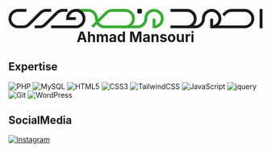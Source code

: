 <h1 align="center">
  <br>
  <a href="https://ahmadmansouri.com">
  <svg xmlns="http://www.w3.org/2000/svg" viewBox="0 0 440.96 33.79" fill="none">
                            <path stroke="#3aaa35" stroke-width="5" d="M252.64,17V31.29h0A14.29,14.29,0,0,0,266.94,17h0a14.3,14.3,0,0,0-14.3-14.3h0A14.29,14.29,0,0,0,238.35,17h0a14.29,14.29,0,0,1-14.29,14.29H195.47"></path>
                            <path stroke="#3aaa35" stroke-width="5" d="M116.85,2.7h21.44A14.3,14.3,0,0,1,152.59,17h0a14.29,14.29,0,0,0,14.29,14.29h35.73A14.29,14.29,0,0,0,216.91,17h0a14.3,14.3,0,0,0-14.3-14.3H180a14.31,14.31,0,0,0-10.11,4.19l-24.4,24.4"></path>
                            <path class="text-mansouri-900" stroke="currentColor" stroke-width="5" d="M74,31.29h42.88A14.29,14.29,0,0,0,131.15,17h0a14.3,14.3,0,0,0-14.3-14.3h0A14.29,14.29,0,0,0,102.56,17h14.29"></path>
                            <path class="text-mansouri-900" stroke="currentColor" stroke-width="5" d="M45.38,31.29h8.37A14.29,14.29,0,0,0,63.86,27.1L84.08,6.89A14.28,14.28,0,0,1,94.18,2.7h8.38"></path>
                            <path class="text-mansouri-900" stroke="currentColor" stroke-width="5" d="M74,2.7H65.6A14.31,14.31,0,0,0,55.49,6.89L35.27,27.1a14.28,14.28,0,0,1-10.1,4.19H16.79A14.29,14.29,0,0,1,2.5,17h0A14.29,14.29,0,0,1,16.79,2.7h14.3"></path>
                            <rect class="text-mansouri-900" fill="currentColor" stroke-linecap="round" x="223.59" width="8.09" height="8.09" rx="2.5"></rect>
                            <path class="text-mansouri-500" stroke="currentColor" stroke-width="5" d="M281.23,2.7h28.59A14.29,14.29,0,0,1,324.11,17h0a14.29,14.29,0,0,1-14.29,14.29H281.23"></path>
                            <path class="text-mansouri-500" stroke="currentColor" stroke-width="5" d="M352.7,17V31.29h0A14.29,14.29,0,0,0,367,17h0A14.29,14.29,0,0,0,352.7,2.7h0A14.29,14.29,0,0,0,338.41,17h0a14.29,14.29,0,0,1-14.3,14.29H309.82"></path>
                            <path class="text-mansouri-500" stroke="currentColor" stroke-width="5" d="M352.7,31.29h57.18A14.29,14.29,0,0,0,424.17,17h0A14.29,14.29,0,0,0,409.88,2.7H387.21A14.31,14.31,0,0,0,377.1,6.89l-4.23,4.23"></path>
                            <line class="text-mansouri-500" stroke="currentColor" stroke-width="5" x1="438.46" y1="0.28" x2="438.46" y2="33.71"></line>
                        </svg>
    </a>
  <br>
  Ahmad Mansouri
</h1>

## Expertise

<p>

<img alt="PHP" src="https://img.shields.io/badge/php-%23777BB4.svg?style=for-the-badge&logo=php&logoColor=white" />
<img alt="MySQL" src="https://img.shields.io/badge/mysql-%2300f.svg?style=for-the-badge&logo=mysql&logoColor=white" />
<img alt="HTML5" src="https://img.shields.io/badge/html5-%23E34F26.svg?style=for-the-badge&logo=html5&logoColor=white" />
<img alt="CSS3" src="https://img.shields.io/badge/css3-%231572B6.svg?style=for-the-badge&logo=css3&logoColor=white" />
<img alt="TailwindCSS" src="https://img.shields.io/badge/tailwindcss-%2338B2AC.svg?style=for-the-badge&logo=tailwind-css&logoColor=white" />
<img alt="JavaScript" src="https://img.shields.io/badge/javascript-%23323330.svg?style=for-the-badge&logo=javascript&logoColor=%23F7DF1E" />
<img alt="jquery" src="https://img.shields.io/badge/jquery-%230769AD.svg?style=for-the-badge&logo=jquery&logoColor=white" />
<img alt="Git" src="https://img.shields.io/badge/git-%23F05033.svg?style=for-the-badge&logo=git&logoColor=white" />
<img alt="WordPress" src="https://img.shields.io/badge/WordPress-%23117AC9.svg?style=for-the-badge&logo=WordPress&logoColor=white" />
  
</p>

## SocialMedia
<a href="https://instagram.com/ahmadmansouri.com">
    <img alt="Instagram" src="https://img.shields.io/badge/Instagram-%23E4405F.svg?style=for-the-badge&logo=Instagram&logoColor=white" />
</a>

<!--
**ahmadmansouri-com/ahmadmansouri-com** is a ✨ _special_ ✨ repository because its `README.md` (this file) appears on your GitHub profile.

Here are some ideas to get you started:

- 🔭 I’m currently working on ...
- 🌱 I’m currently learning ...
- 👯 I’m looking to collaborate on ...
- 🤔 I’m looking for help with ...
- 💬 Ask me about ...
- 📫 How to reach me: ...
- 😄 Pronouns: ...
- ⚡ Fun fact: ...
-->
